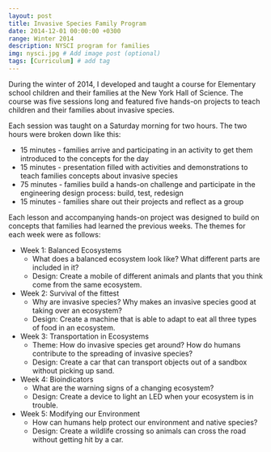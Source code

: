 ```yaml
---
layout: post
title: Invasive Species Family Program
date: 2014-12-01 00:00:00 +0300
range: Winter 2014
description: NYSCI program for families
img: nysci.jpg # Add image post (optional)
tags: [Curriculum] # add tag
---
```

During the winter of 2014, I developed and taught a course for Elementary school children and their families at the New York Hall of Science. The course was five sessions long and featured five hands-on projects to teach children and their families about invasive species.

Each session was taught on a Saturday morning for two hours. The two hours were broken down like this:

* 15 minutes - families arrive and participating in an activity to get them introduced to the concepts for the day
* 15 minutes - presentation filled with activities and demonstrations to teach families concepts about invasive species
* 75 minutes - families build a hands-on challenge and participate in the engineering design process: build, test, redesign
* 15 minutes - families share out their projects and reflect as a group

Each lesson and accompanying hands-on project was designed to build on concepts that families had learned the previous weeks. The themes for each week were as follows:

* Week 1: Balanced Ecosystems
  * What does a balanced ecosystem look like? What different parts are included in it?
  * Design: Create a mobile of different animals and plants that you think come from the same ecosystem.
* Week 2: Survival of the fittest
  * Why are invasive species? Why makes an invasive species good at taking over an ecosystem?
  * Design: Create a machine that is able to adapt to eat all three types of food in an ecosystem.
* Week 3: Transportation in Ecosystems
  * Theme: How do invasive species get around? How do humans contribute to the spreading of invasive species?
  * Design: Create a car that can transport objects out of a sandbox without picking up sand.
* Week 4: Bioindicators
  * What are the warning signs of a changing ecosystem?
  * Design: Create a device to light an LED when your ecosystem is in trouble.
* Week 5: Modifying our Environment
  * How can humans help protect our environment and native species?
  * Design: Create a wildlife crossing so animals can cross the road without getting hit by a car.
